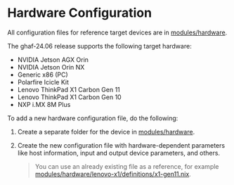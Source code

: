 <!--
    Copyright 2022-2024 TII (SSRC) and the Ghaf contributors
    SPDX-License-Identifier: CC-BY-SA-4.0
-->

# Hardware Configuration

All configuration files for reference target devices are in [modules/hardware](https://github.com/tiiuae/ghaf/tree/main/modules/hardware).

The ghaf-24.06 release supports the following target hardware:

* NVIDIA Jetson AGX Orin
* NVIDIA Jetson Orin NX
* Generic x86 (PC)
* Polarfire Icicle Kit
* Lenovo ThinkPad X1 Carbon Gen 11
* Lenovo ThinkPad X1 Carbon Gen 10
* NXP i.MX 8M Plus

To add a new hardware configuration file, do the following:

1. Create a separate folder for the device in [modules/hardware](https://github.com/tiiuae/ghaf/tree/main/modules/hardware).
2. Create the new configuration file with hardware-dependent parameters like host information, input and output device parameters, and others.
   
    > You can use an already existing file as a reference, for example [modules/hardware/lenovo-x1/definitions/x1-gen11.nix](https://github.com/tiiuae/ghaf/blob/main/modules/hardware/lenovo-x1/definitions/x1-gen11.nix). 
